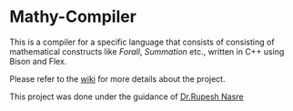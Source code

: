# Mathy-Compiler

This is a compiler for a specific language that consists of consisting of mathematical constructs like _Forall_, _Summation_ etc., 
written in C++ using Bison and Flex.

Please refer to the [wiki](https://github.com/adharshkamath/Mathy-Compiler/wiki) for more details about the project.

This project was done under the guidance of [Dr.Rupesh Nasre](https://www.cse.iitm.ac.in/~rupesh)